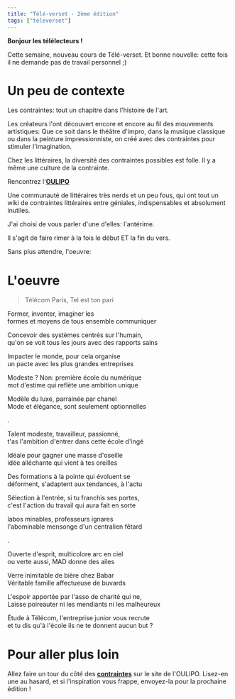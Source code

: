 ```yaml
---
title: "Télé-verset - 2ème édition"
tags: ["televerset"]
---
```



**Bonjour les télélecteurs !**


Cette semaine, nouveau cours de Télé-verset.
Et bonne nouvelle: cette fois il ne demande pas de travail personnel ;)


# Un peu de contexte

Les contraintes: tout un chapitre dans l'histoire de l'art.

Les créateurs l'ont découvert encore et encore au fil des mouvements artistiques:
Que ce soit dans le théâtre d'impro, dans la musique classique ou dans la peinture impressionniste, on créé avec des contraintes pour stimuler l'imagination.

Chez les littéraires, la diversité des contraintes possibles est folle.
Il y a même une culture de la contrainte.

Rencontrez l'**[OULIPO](https://www.oulipo.net/fr/oulipiens/o)**

Une communauté de littéraires très nerds et un peu fous, qui ont tout un wiki de contraintes littéraires entre géniales, indispensables et absolument inutiles.

J'ai choisi de vous parler d'une d'elles: l'antérime.

Il s'agit de faire rimer à la fois le début ET la fin du vers.

Sans plus attendre, l'oeuvre:

# L'oeuvre

> Télécom Paris, Tel est ton pari

Former, inventer, imaginer les \
formes et moyens de tous ensemble communiquer

Concevoir des systèmes centrés sur l'humain, \
qu'on se voit tous les jours avec des rapports sains

Impacter le monde, pour cela organise \
un pacte avec les plus grandes entreprises

Modeste ? Non: première école du numérique \
mot d'estime qui reflète une ambition unique

Modèle du luxe, parrainée par chanel \
Mode et élégance, sont seulement optionnelles

.

Talent modeste, travailleur, passionné, \
t'as l'ambition d'entrer dans cette école d'ingé

Idéale pour gagner une masse d'oseille \
idée alléchante qui vient à tes oreilles

Des formations à la pointe qui évoluent se \
déforment, s'adaptent aux tendances, à l'actu

Sélection à l'entrée, si tu franchis ses portes, \
c'est l'action du travail qui aura fait en sorte

labos minables, professeurs ignares \
l'abominable mensonge d'un centralien fêtard

.

Ouverte d'esprit, multicolore arc en ciel \
ou verte aussi, MAD donne des ailes

Verre inimitable de bière chez Babar \
Véritable famille affectueuse de buvards

L'espoir apportée par l'asso de charité qui ne, \
Laisse poireauter ni les mendiants ni les malheureux

Étude à Télécom, l'entreprise junior vous recrute \
et tu dis qu'à l'école ils ne te donnent aucun but ?




# Pour aller plus loin

Allez faire un tour du côté des **[contraintes](https://www.oulipo.net/fr/contraintes)** sur le site de l'OULIPO.
Lisez-en une au hasard, et si l'inspiration vous frappe, envoyez-la pour la prochaine édition !

